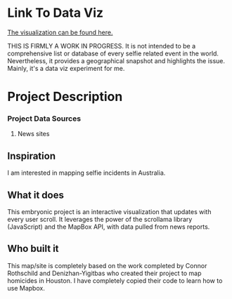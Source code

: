 
# Link To Data Viz

[The visualization can be found here.](https://samuelcornell.github.io/selfiemap/source/index.html)

THIS IS FIRMLY A WORK IN PROGRESS. It is not intended to be a comprehensive list or database of every selfie related event in the world. Nevertheless, it provides a geographical snapshot and highlights the issue. Mainly, it's a data viz experiment for me.

# Project Description

### Project Data Sources

1. News sites

## Inspiration

I am interested in mapping selfie incidents in Australia.

## What it does

This embryonic project is an interactive visualization that updates with every user scroll. It leverages the power of the scrollama library (JavaScript) and the MapBox API, with data pulled from news reports. 

## Who built it

This map/site is completely based on the work completed by Connor Rothschild and Denizhan-Yigitbas who created their project to map homicides in Houston. I have completely copied their code to learn how to use Mapbox.
 

